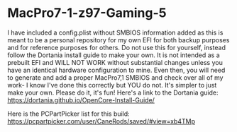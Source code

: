 # MacPro7-1-z97-Gaming-5
I have included a config.plist without SMBIOS information added as this is meant to be a personal repository for my own EFI for both backup purposes and for reference purposes for others. Do not use this for yourself, instead follow the Dortania install guide to make your own. It is not intended as a prebuilt EFI and WILL NOT WORK without substantial changes unless you have an identical hardware configuration to mine. Even then, you will need to generate and add a proper MacPro7,1 SMBIOS and check over all of my work- I know I've done this correctly but YOU do not. It's simpler to just make your own. Please do it, it's fun! Here's a link to the Dortania guide: https://dortania.github.io/OpenCore-Install-Guide/

Here is the PCPartPicker list for this build: https://pcpartpicker.com/user/CaneRods/saved/#view=xb4TMp
